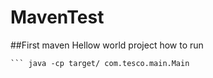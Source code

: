 # MavenTest
##First maven Hellow world project
how to run 
``` mvn clean install 
``` java -cp target/ com.tesco.main.Main






